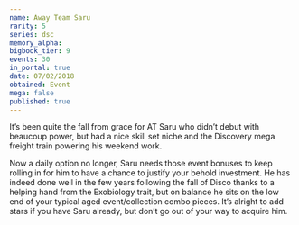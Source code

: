 ```yaml
---
name: Away Team Saru
rarity: 5
series: dsc
memory_alpha:
bigbook_tier: 9
events: 30
in_portal: true
date: 07/02/2018
obtained: Event
mega: false
published: true
---
```


It’s been quite the fall from grace for AT Saru who didn’t debut with beaucoup power, but had a nice skill set niche and the Discovery mega freight train powering his weekend work.

Now a daily option no longer, Saru needs those event bonuses to keep rolling in for him to have a chance to justify your behold investment. He has indeed done well in the few years following the fall of Disco thanks to a helping hand from the Exobiology trait, but on balance he sits on the low end of your typical aged event/collection combo pieces. It’s alright to add stars if you have Saru already, but don’t go out of your way to acquire him.
